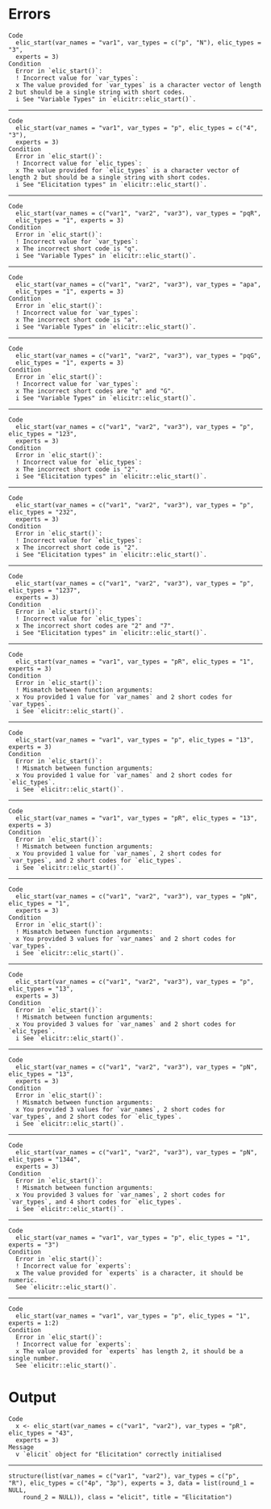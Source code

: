 # Errors

    Code
      elic_start(var_names = "var1", var_types = c("p", "N"), elic_types = "3",
      experts = 3)
    Condition
      Error in `elic_start()`:
      ! Incorrect value for `var_types`:
      x The value provided for `var_types` is a character vector of length 2 but should be a single string with short codes.
      i See "Variable Types" in `elicitr::elic_start()`.

---

    Code
      elic_start(var_names = "var1", var_types = "p", elic_types = c("4", "3"),
      experts = 3)
    Condition
      Error in `elic_start()`:
      ! Incorrect value for `elic_types`:
      x The value provided for `elic_types` is a character vector of length 2 but should be a single string with short codes.
      i See "Elicitation types" in `elicitr::elic_start()`.

---

    Code
      elic_start(var_names = c("var1", "var2", "var3"), var_types = "pqR",
      elic_types = "1", experts = 3)
    Condition
      Error in `elic_start()`:
      ! Incorrect value for `var_types`:
      x The incorrect short code is "q".
      i See "Variable Types" in `elicitr::elic_start()`.

---

    Code
      elic_start(var_names = c("var1", "var2", "var3"), var_types = "apa",
      elic_types = "1", experts = 3)
    Condition
      Error in `elic_start()`:
      ! Incorrect value for `var_types`:
      x The incorrect short code is "a".
      i See "Variable Types" in `elicitr::elic_start()`.

---

    Code
      elic_start(var_names = c("var1", "var2", "var3"), var_types = "pqG",
      elic_types = "1", experts = 3)
    Condition
      Error in `elic_start()`:
      ! Incorrect value for `var_types`:
      x The incorrect short codes are "q" and "G".
      i See "Variable Types" in `elicitr::elic_start()`.

---

    Code
      elic_start(var_names = c("var1", "var2", "var3"), var_types = "p", elic_types = "123",
      experts = 3)
    Condition
      Error in `elic_start()`:
      ! Incorrect value for `elic_types`:
      x The incorrect short code is "2".
      i See "Elicitation types" in `elicitr::elic_start()`.

---

    Code
      elic_start(var_names = c("var1", "var2", "var3"), var_types = "p", elic_types = "232",
      experts = 3)
    Condition
      Error in `elic_start()`:
      ! Incorrect value for `elic_types`:
      x The incorrect short code is "2".
      i See "Elicitation types" in `elicitr::elic_start()`.

---

    Code
      elic_start(var_names = c("var1", "var2", "var3"), var_types = "p", elic_types = "1237",
      experts = 3)
    Condition
      Error in `elic_start()`:
      ! Incorrect value for `elic_types`:
      x The incorrect short codes are "2" and "7".
      i See "Elicitation types" in `elicitr::elic_start()`.

---

    Code
      elic_start(var_names = "var1", var_types = "pR", elic_types = "1", experts = 3)
    Condition
      Error in `elic_start()`:
      ! Mismatch between function arguments:
      x You provided 1 value for `var_names` and 2 short codes for `var_types`.
      i See `elicitr::elic_start()`.

---

    Code
      elic_start(var_names = "var1", var_types = "p", elic_types = "13", experts = 3)
    Condition
      Error in `elic_start()`:
      ! Mismatch between function arguments:
      x You provided 1 value for `var_names` and 2 short codes for `elic_types`.
      i See `elicitr::elic_start()`.

---

    Code
      elic_start(var_names = "var1", var_types = "pR", elic_types = "13", experts = 3)
    Condition
      Error in `elic_start()`:
      ! Mismatch between function arguments:
      x You provided 1 value for `var_names`, 2 short codes for `var_types`, and 2 short codes for `elic_types`.
      i See `elicitr::elic_start()`.

---

    Code
      elic_start(var_names = c("var1", "var2", "var3"), var_types = "pN", elic_types = "1",
      experts = 3)
    Condition
      Error in `elic_start()`:
      ! Mismatch between function arguments:
      x You provided 3 values for `var_names` and 2 short codes for `var_types`.
      i See `elicitr::elic_start()`.

---

    Code
      elic_start(var_names = c("var1", "var2", "var3"), var_types = "p", elic_types = "13",
      experts = 3)
    Condition
      Error in `elic_start()`:
      ! Mismatch between function arguments:
      x You provided 3 values for `var_names` and 2 short codes for `elic_types`.
      i See `elicitr::elic_start()`.

---

    Code
      elic_start(var_names = c("var1", "var2", "var3"), var_types = "pN", elic_types = "13",
      experts = 3)
    Condition
      Error in `elic_start()`:
      ! Mismatch between function arguments:
      x You provided 3 values for `var_names`, 2 short codes for `var_types`, and 2 short codes for `elic_types`.
      i See `elicitr::elic_start()`.

---

    Code
      elic_start(var_names = c("var1", "var2", "var3"), var_types = "pN", elic_types = "1344",
      experts = 3)
    Condition
      Error in `elic_start()`:
      ! Mismatch between function arguments:
      x You provided 3 values for `var_names`, 2 short codes for `var_types`, and 4 short codes for `elic_types`.
      i See `elicitr::elic_start()`.

---

    Code
      elic_start(var_names = "var1", var_types = "p", elic_types = "1", experts = "3")
    Condition
      Error in `elic_start()`:
      ! Incorrect value for `experts`:
      x The value provided for `experts` is a character, it should be numeric.
      See `elicitr::elic_start()`.

---

    Code
      elic_start(var_names = "var1", var_types = "p", elic_types = "1", experts = 1:2)
    Condition
      Error in `elic_start()`:
      ! Incorrect value for `experts`:
      x The value provided for `experts` has length 2, it should be a single number.
      See `elicitr::elic_start()`.

# Output

    Code
      x <- elic_start(var_names = c("var1", "var2"), var_types = "pR", elic_types = "43",
      experts = 3)
    Message
      v `elicit` object for "Elicitation" correctly initialised

---

    structure(list(var_names = c("var1", "var2"), var_types = c("p", 
    "R"), elic_types = c("4p", "3p"), experts = 3, data = list(round_1 = NULL, 
        round_2 = NULL)), class = "elicit", title = "Elicitation")

